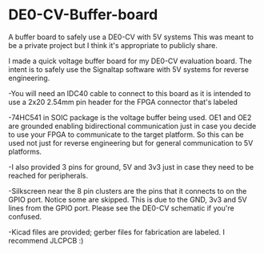 # DE0-CV-Buffer-board
A buffer board to safely use a DE0-CV with 5V systems
This was meant to be a private project but I think it's appropriate to publicly share.


I made a quick voltage buffer board for my DE0-CV evaluation board.  The intent is to safely use the Signaltap software with 5V systems for reverse engineering.  

-You will need an IDC40 cable to connect to this board as it is intended to use a 2x20 2.54mm pin header for the FPGA connector that's labeled

-74HC541 in SOIC package is the voltage buffer being used.  OE1 and OE2 are grounded enabling bidirectional communication just in case you decide to use your FPGA to communicate to the target platform.  So this can be used not just for reverse engineering but for general communication to 5V platforms.

-I also provided 3 pins for ground, 5V and 3v3 just in case they need to be reached for peripherals.

-Silkscreen near the 8 pin clusters are the pins that it connects to on the GPIO port.  Notice some are skipped.  This is due to the GND, 3v3 and 5V lines from the GPIO port.  Please see the DE0-CV schematic if you're confused.

-Kicad files are provided; gerber files for fabrication are labeled.  I recommend JLCPCB :)
